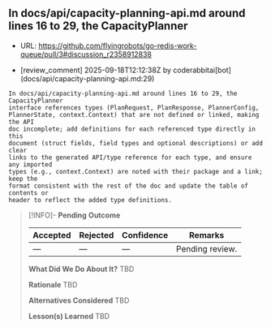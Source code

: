 ## In docs/api/capacity-planning-api.md around lines 16 to 29, the CapacityPlanner

- URL: https://github.com/flyingrobots/go-redis-work-queue/pull/3#discussion_r2358912838

- [review_comment] 2025-09-18T12:12:38Z by coderabbitai[bot] (docs/api/capacity-planning-api.md:29)

```text
In docs/api/capacity-planning-api.md around lines 16 to 29, the CapacityPlanner
interface references types (PlanRequest, PlanResponse, PlannerConfig,
PlannerState, context.Context) that are not defined or linked, making the API
doc incomplete; add definitions for each referenced type directly in this
document (struct fields, field types and optional descriptions) or add clear
links to the generated API/type reference for each type, and ensure any imported
types (e.g., context.Context) are noted with their package and a link; keep the
format consistent with the rest of the doc and update the table of contents or
header to reflect the added type definitions.
```

> [!INFO]- **Pending**
> **Outcome**
> 
> | Accepted | Rejected | Confidence | Remarks |
> |----------|----------|------------|---------|
> | — | — | — | Pending review. |
>
> **What Did We Do About It?**
> TBD
>
> **Rationale**
> TBD
>
> **Alternatives Considered**
> TBD
>
> **Lesson(s) Learned**
> TBD

